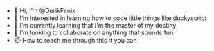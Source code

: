 - 👋 Hi, I’m @DerikFenix
- 👀 I’m interested in learning how to code little things like duckyscript
- 🌱 I’m currently learning that I'm the master of my destiny
- 💞️ I’m looking to collaborate on anything that sounds fun
- 📫 How to reach me through this if you can

<!---
DerikFenix/DerikFenix is a ✨ special ✨ repository because its `README.md` (this file) appears on your GitHub profile.
You can click the Preview link to take a look at your changes.
--->
